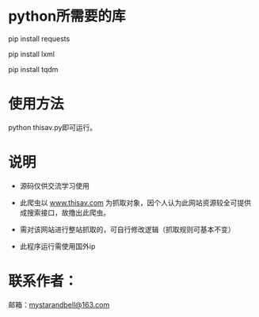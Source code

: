 # python所需要的库
pip install requests

pip install lxml

pip install tqdm

# 使用方法

python thisav.py即可运行。

# 说明
+ 源码仅供交流学习使用

+ 此爬虫以 www.thisav.com 为抓取对象，因个人认为此网站资源较全可提供成搜索接口，故撸出此爬虫。

+ 需对该网站进行整站抓取的，可自行修改逻辑（抓取规则可基本不变）

+ 此程序运行需使用国外ip

# 联系作者：
邮箱：mystarandbell@163.com
